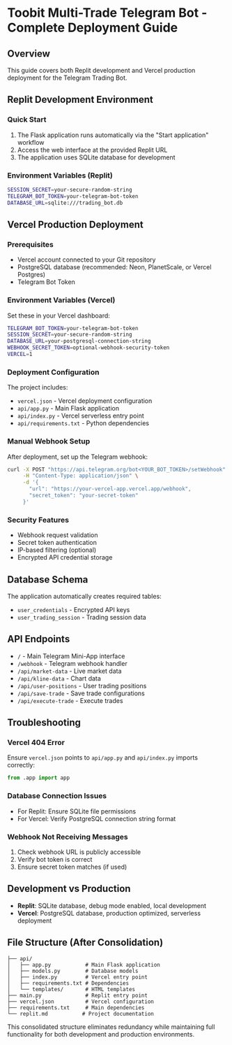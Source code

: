 # Toobit Multi-Trade Telegram Bot - Complete Deployment Guide

## Overview
This guide covers both Replit development and Vercel production deployment for the Telegram Trading Bot.

## Replit Development Environment

### Quick Start
1. The Flask application runs automatically via the "Start application" workflow
2. Access the web interface at the provided Replit URL
3. The application uses SQLite database for development

### Environment Variables (Replit)
```bash
SESSION_SECRET=your-secure-random-string
TELEGRAM_BOT_TOKEN=your-telegram-bot-token
DATABASE_URL=sqlite:///trading_bot.db
```

## Vercel Production Deployment

### Prerequisites
- Vercel account connected to your Git repository
- PostgreSQL database (recommended: Neon, PlanetScale, or Vercel Postgres)
- Telegram Bot Token

### Environment Variables (Vercel)
Set these in your Vercel dashboard:
```bash
TELEGRAM_BOT_TOKEN=your-telegram-bot-token
SESSION_SECRET=your-secure-random-string
DATABASE_URL=your-postgresql-connection-string
WEBHOOK_SECRET_TOKEN=optional-webhook-security-token
VERCEL=1
```

### Deployment Configuration
The project includes:
- `vercel.json` - Vercel deployment configuration
- `api/app.py` - Main Flask application
- `api/index.py` - Vercel serverless entry point
- `api/requirements.txt` - Python dependencies

### Manual Webhook Setup
After deployment, set up the Telegram webhook:

```bash
curl -X POST "https://api.telegram.org/bot<YOUR_BOT_TOKEN>/setWebhook" \
     -H "Content-Type: application/json" \
     -d '{
       "url": "https://your-vercel-app.vercel.app/webhook",
       "secret_token": "your-secret-token"
     }'
```

### Security Features
- Webhook request validation
- Secret token authentication
- IP-based filtering (optional)
- Encrypted API credential storage

## Database Schema
The application automatically creates required tables:
- `user_credentials` - Encrypted API keys
- `user_trading_session` - Trading session data

## API Endpoints
- `/` - Main Telegram Mini-App interface
- `/webhook` - Telegram webhook handler
- `/api/market-data` - Live market data
- `/api/kline-data` - Chart data
- `/api/user-positions` - User trading positions
- `/api/save-trade` - Save trade configurations
- `/api/execute-trade` - Execute trades

## Troubleshooting

### Vercel 404 Error
Ensure `vercel.json` points to `api/app.py` and `api/index.py` imports correctly:
```python
from .app import app
```

### Database Connection Issues
- For Replit: Ensure SQLite file permissions
- For Vercel: Verify PostgreSQL connection string format

### Webhook Not Receiving Messages
1. Check webhook URL is publicly accessible
2. Verify bot token is correct
3. Ensure secret token matches (if used)

## Development vs Production
- **Replit**: SQLite database, debug mode enabled, local development
- **Vercel**: PostgreSQL database, production optimized, serverless deployment

## File Structure (After Consolidation)
```
├── api/
│   ├── app.py           # Main Flask application
│   ├── models.py        # Database models
│   ├── index.py         # Vercel entry point
│   ├── requirements.txt # Dependencies
│   └── templates/       # HTML templates
├── main.py              # Replit entry point
├── vercel.json          # Vercel configuration
├── requirements.txt     # Main dependencies
└── replit.md           # Project documentation
```

This consolidated structure eliminates redundancy while maintaining full functionality for both development and production environments.